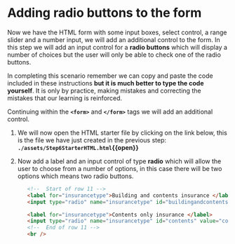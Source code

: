 # Adding radio buttons to the form

Now we have the HTML form with some input boxes, select control, a range slider and a number input, we will add an additional control to the form. In this step we will add an input control for a **radio buttons** which will display a number of choices but the user will only be able to check one of the radio buttons.

In completing this scenario remember we can copy and paste the code included in these instructions **but it is much better to type the code yourself**. It is only by practice, making mistakes and correcting the mistakes that our learning is reinforced.

Continuing within the **`<form>`** and **`</form>`** tags we will add an additional control.

1. We will now open the HTML starter file by clicking on the link below, this is the file we have just created in the previous step:
   **`./assets/Step6StarterHTML.html`{{open}}**
     &nbsp;

2. Now add a label and an input control of type **radio** which will allow the user to choose from a number of options, in this case there will be two options which means two radio buttons.
   &nbsp;

   ```HTML
      <!--  Start of row 11 -->
      <label for="insurancetype">Building and contents insurance </label>
      <input type="radio" name="insurancetype" id="buildingandcontents" value="buildingandcontents" />

      <label for="insurancetype">Contents only insurance </label>
      <input type="radio" name="insurancetype" id="contents" value="contents" />
      <!--  End of row 11 -->
      <br />
   ```

